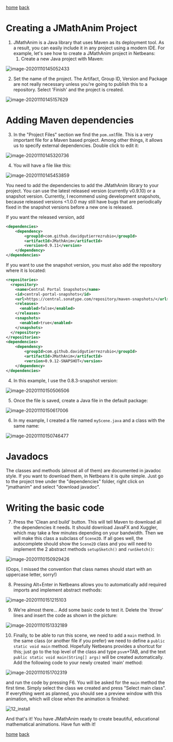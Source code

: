 [home](https://davidgutierrezrubio.github.io/jmathanim/) [back](../index.html)

# Creating a JMathAnim Project

1) JMathAnim is a Java library that uses Maven as its deployment tool. As a result, you can easily include it in any project using a modern IDE. For example, let's see how to create a JMathAnim project in Netbeans:
   1. Create a new Java project with Maven:

![image-20201110145052433](01_Install.png)

2) Set the name of the project. The Artifact, Group ID, Version and Package are not really necessary unless you're going to publish this to a repository. Select 'Finish' and the project is created.

![image-20201110145157629](02_Install.png)


# Adding Maven dependencies
3) In the "Project Files" section we find the `pom.xml`file. This is a very important file for a Maven based project. Among other things, it allows us to specify external dependencies. Double click to edit it:

![image-20201110145320736](03_Install.png)

4) You will have a file like this:

![image-20201110145453859](04_Install.png)

You need to add the dependencies to add the JMathAnim library to your project. You can use the latest released version (currently v0.9.10) or a snapshot version. Currently, I recommend using development snapshots, because released versions <1.0.0 may still have bugs that are periodically fixed in the snapshot versions before a new one is released.

If you want the released version, add

```xml
<dependencies>
    <dependency>
        <groupId>com.github.davidgutierrezrubio</groupId>
        <artifactId>JMathAnim</artifactId>
        <version>0.9.11</version>
    </dependency>
</dependencies>
```

If you want to use the snapshot version, you must also add the repository where it is located:

```xml
<repositories>
  <repository>
    <name>Central Portal Snapshots</name>
    <id>central-portal-snapshots</id>
    <url>https://central.sonatype.com/repository/maven-snapshots/</url>
    <releases>
      <enabled>false</enabled>
    </releases>
    <snapshots>
      <enabled>true</enabled>
    </snapshots>
  </repository>
</repositories>
<dependencies>
    <dependency>
        <groupId>com.github.davidgutierrezrubio</groupId>
        <artifactId>JMathAnim</artifactId>
        <version>0.9.12-SNAPSHOT</version>
    </dependency>
</dependencies>
```

4) In this example, I use the 0.8.3-snapshot version:

![image-20201110150506506](05_Install.png)

5) Once the file is saved, create a Java file in the default package:

![image-20201110150617006](06_install.png)

6) In my example, I created a file named `myScene.java` and a class with the same name:

![image-20201110150746477](07_install.png)

# Javadocs

The classes and methods (almost all of them) are documented in javadoc style. If you want to download them, in Netbeans it is quite simple. Just go to the project tree under the "dependencies" folder, right click on "jmathanim" and select "download javadoc".

# Writing the basic code
7) Press the 'Clean and build' button. This will tell Maven to download all the dependencies it needs. It should download JavaFX and Xuggler, which may take a few minutes depending on your bandwidth. Then we will make this class a subclass of `Scene2D`. If all goes well, the autocomplete should show the `Scene2D` class and you will need to implement the 2 abstract methods `setupSketch()` and `runSketch()`:

![image-20201110150929426](08_install.png)

(Oops, I missed the convention that class names should start with an uppercase letter, sorry!)

8) Pressing Alt+Enter in Netbeans allows you to automatically add required imports and implement abstract methods:

![image-20201110151215103](09_install.png)

9) We're almost there... Add some basic code to test it. Delete the `throw' lines and insert the code as shown in the picture:

![image-20201110151332189](10_install.png)

10) Finally, to be able to run this scene, we need to add a `main` method. In the same class (or another file if you prefer) we need to define a `public static void main` method. Hopefully Netbeans provides a shortcut for this; just go to the top level of the class and type `psvm`+TAB, and the text `public static void main(String[] args)` will be created automatically. Add the following code to your newly created `main' method:



![image-20201110151702319](11_install.png)

and run the code by pressing F6. You will be asked for the `main` method the first time. Simply select the class we created and press "Select main class". If everything went as planned, you should see a preview window with this animation, which will close when the animation is finished:

![12_install](12_install.gif)

And that's it! You have JMathAnim ready to create beautiful, educational mathematical animations. Have fun with it!

[home](https://davidgutierrezrubio.github.io/jmathanim/) [back](../index.html)